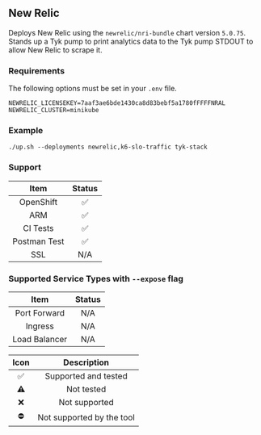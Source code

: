 ## New Relic
Deploys New Relic using the `newrelic/nri-bundle` chart version `5.0.75`.
Stands up a Tyk pump to print analytics data to the Tyk pump STDOUT to allow
New Relic to scrape it.

### Requirements
The following options must be set in your `.env` file.
```
NEWRELIC_LICENSEKEY=7aaf3ae6bde1430ca8d83bebf5a1780fFFFFNRAL
NEWRELIC_CLUSTER=minikube
```

### Example
```
./up.sh --deployments newrelic,k6-slo-traffic tyk-stack
```

### Support
|     Item     |       Status       |
|:------------:|:------------------:|
|  OpenShift   | :white_check_mark: |
|     ARM      | :white_check_mark: |
|   CI Tests   | :white_check_mark: |
| Postman Test | :white_check_mark: |
|     SSL      |        N/A         |

### Supported Service Types with `--expose` flag
|     Item      | Status |
|:-------------:|:------:|
| Port Forward  |  N/A   |
|    Ingress    |  N/A   |
| Load Balancer |  N/A   |

|        Icon        |        Description        |
|:------------------:|:-------------------------:|
| :white_check_mark: |   Supported and tested    |
|     :warning:      |        Not tested         |
|        :x:         |       Not supported       |
|     :no_entry:     | Not supported by the tool |
